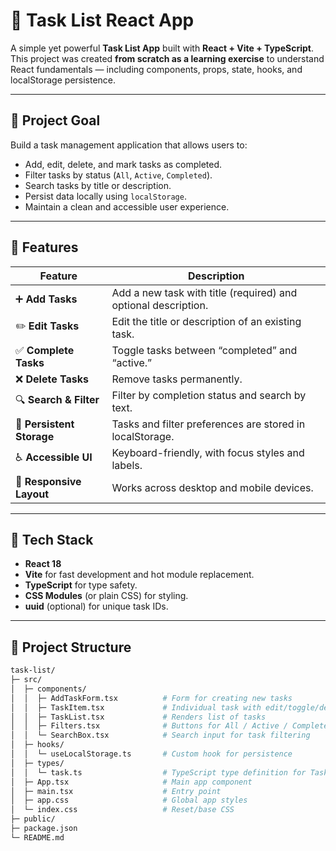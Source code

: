 # 📝 Task List React App

A simple yet powerful **Task List App** built with **React + Vite + TypeScript**.  
This project was created **from scratch as a learning exercise** to understand React fundamentals — including components, props, state, hooks, and localStorage persistence.

---

## 🎯 Project Goal

Build a task management application that allows users to:
- Add, edit, delete, and mark tasks as completed.
- Filter tasks by status (`All`, `Active`, `Completed`).
- Search tasks by title or description.
- Persist data locally using `localStorage`.
- Maintain a clean and accessible user experience.

---

## 🚀 Features

| Feature | Description |
|----------|--------------|
| ➕ **Add Tasks** | Add a new task with title (required) and optional description. |
| ✏️ **Edit Tasks** | Edit the title or description of an existing task. |
| ✅ **Complete Tasks** | Toggle tasks between “completed” and “active.” |
| ❌ **Delete Tasks** | Remove tasks permanently. |
| 🔍 **Search & Filter** | Filter by completion status and search by text. |
| 💾 **Persistent Storage** | Tasks and filter preferences are stored in localStorage. |
| ♿ **Accessible UI** | Keyboard-friendly, with focus styles and labels. |
| 📱 **Responsive Layout** | Works across desktop and mobile devices. |

---

## 🧩 Tech Stack

- **React 18**
- **Vite** for fast development and hot module replacement.
- **TypeScript** for type safety.
- **CSS Modules** (or plain CSS) for styling.
- **uuid** (optional) for unique task IDs.

---

## 📂 Project Structure

```bash
task-list/
├─ src/
│  ├─ components/
│  │  ├─ AddTaskForm.tsx          # Form for creating new tasks
│  │  ├─ TaskItem.tsx             # Individual task with edit/toggle/delete
│  │  ├─ TaskList.tsx             # Renders list of tasks
│  │  ├─ Filters.tsx              # Buttons for All / Active / Completed
│  │  └─ SearchBox.tsx            # Search input for task filtering
│  ├─ hooks/
│  │  └─ useLocalStorage.ts       # Custom hook for persistence
│  ├─ types/
│  │  └─ task.ts                  # TypeScript type definition for Task
│  ├─ App.tsx                     # Main app component
│  ├─ main.tsx                    # Entry point
│  ├─ app.css                     # Global app styles
│  └─ index.css                   # Reset/base CSS
├─ public/
├─ package.json
└─ README.md

